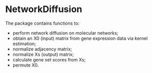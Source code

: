 # NetworkDiffusion

The package contains functions to:
 - perform network diffusion on molecular networks;
 - obtain an X0 (input) matrix from gene expression data via kernel estimation;
 - normalize adjacency matrix;
 - normalize Xs (output) matrix;
 - calculate gene set scores from Xs;
 - permute X0.

